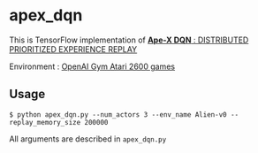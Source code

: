 # apex_dqn
This is TensorFlow implementation of [**Ape-X DQN** : DISTRIBUTED PRIORITIZED EXPERIENCE REPLAY](https://openreview.net/pdf?id=H1Dy---0Z)

Environment : 
[OpenAI Gym Atari 2600 games](https://gym.openai.com/envs/#atari)


## Usage
```
$ python apex_dqn.py --num_actors 3 --env_name Alien-v0 --replay_memory_size 200000
```

All arguments are described in `apex_dqn.py`

